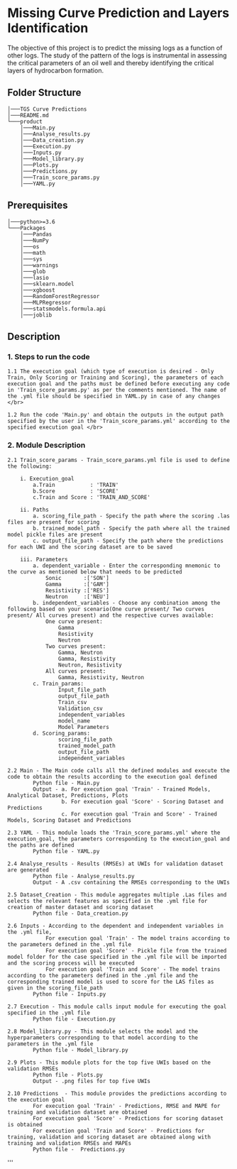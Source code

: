 # Missing Curve Prediction and Layers Identification

The objective of this project is to predict the missing logs as a function of other logs. 
The study of the pattern of the logs is instrumental in assessing the critical parameters of an oil well and thereby identifying the critical layers of hydrocarbon formation.

## Folder Structure</br>

```
│───TGS Curve Predictions
│───README.md
└───product
	│───Main.py
	│───Analyse_results.py
	│───Data_creation.py
	│───Execution.py
	│───Inputs.py	
	│───Model_library.py
	│───Plots.py
	│───Predictions.py		
	│───Train_score_params.py
	│───YAML.py
```

## Prerequisites

```
│───python>=3.6
└───Packages
    │───Pandas
    │───NumPy
    │───os
    │───math
    │───sys
    │───warnings
    │───glob
    │───lasio
    │───sklearn.model
    │───xgboost
    │───RandomForestRegressor
    │───MLPRegressor
    │───statsmodels.formula.api
    │───joblib
```

## Description

### 1. Steps to run the code
	
	1.1 The execution goal (which type of execution is desired - Only Train, Only Scoring or Training and Scoring), the parameters of each execution goal and the paths must be defined before executing any code in 'Train_score_params.py' as per the comments mentioned. The name of the .yml file should be specified in YAML.py in case of any changes </br>
	
	1.2 Run the code 'Main.py' and obtain the outputs in the output path specified by the user in the 'Train_score_params.yml' according to the specified execution goal </br>

### 2. Module Description

    2.1 Train_score_params - Train_score_params.yml file is used to define the following:

		i. Execution_goal
			a.Train           : 'TRAIN'
			b.Score           : 'SCORE'
			c.Train and Score : 'TRAIN_AND_SCORE'
			
		ii. Paths
			a. scoring_file_path - Specify the path where the scoring .las files are present for scoring
			b. trained_model_path - Specify the path where all the trained model pickle files are present
			c. output_file_path - Specify the path where the predictions for each UWI and the scoring dataset are to be saved

		iii. Parameters
			a. dependent_variable - Enter the corresponding mnemonic to the curve as mentioned below that needs to be predicted 
				Sonic       :['SON']
				Gamma       :['GAM']
				Resistivity :['RES']
				Neutron     :['NEU']
			b. independent_variables - Choose any combination among the following based on your scenario(One curve present/ Two curves present/ All curves present) and the respective curves available:
			    One curve present: 
			    	Gamma
			    	Resistivity
			    	Neutron
			    Two curves present:
			    	Gamma, Neutron
			    	Gamma, Resistivity
			    	Neutron, Resistivity
			    All curves present:
			    	Gamma, Resistivity, Neutron
			c. Train_params:
					Input_file_path
					output_file_path
					Train_csv
					Validation_csv
					independent_variables
					model_name
					Model Parameters
			d. Scoring_params:
					scoring_file_path
					trained_model_path
					output_file_path
					independent_variables
		
	2.2 Main - The Main code calls all the defined modules and execute the code to obtain the results according to the execution goal defined
			Python file - Main.py
			Output - a. For execution goal 'Train' - Trained Models, Analytical Dataset, Predictions, Plots          
			         b. For execution goal 'Score' - Scoring Dataset and Predictions          
			         c. For execution goal 'Train and Score' - Trained Models, Scoring Dataset and Predictions
						
	2.3 YAML - This module loads the 'Train_score_params.yml' where the execution_goal, the parameters corresponding to the execution_goal and the paths are defined
			Python file - YAML.py
			
	2.4 Analyse_results - Results (RMSEs) at UWIs for validation dataset are generated
			Python file - Analyse_results.py
			Output - A .csv containing the RMSEs corresponding to the UWIs
			
	2.5 Dataset_Creation - This module aggregates multiple .Las files and selects the relevant features as specified in the .yml file for creation of master dataset and scoring dataset
        	Python file - Data_creation.py
			
    2.6 Inputs - According to the dependent and independent variables in the .yml file,
				For execution goal 'Train' - The model trains according to the parameters defined in the .yml file 
				For execution goal 'Score' - Pickle file from the trained model folder for the case specified in the .yml file will be imported and the scoring process will be executed
				For execution goal 'Train and Score' - The model trains according to the parameters defined in the .yml file and the corresponding trained model is used to score for the LAS files as given in the scoring_file_path
			Python file - Inputs.py
			
    2.7 Execution - This module calls input module for executing the goal specified in the .yml file
			Python file - Execution.py
	
	2.8	Model_library.py - This module selects the model and the hyperparameters corresponding to that model according to the parameters in the .yml file
			Python file - Model_library.py 
	
	2.9 Plots - This module plots for the top five UWIs based on the validation RMSEs
			Python file - Plots.py
			Output - .png files for top five UWIs
	
	2.10 Predictions  - This module provides the predictions according to the execution goal
			For execution goal 'Train' - Predictions, RMSE and MAPE for training and validation dataset are obtained 
			For execution goal 'Score' - Predictions for scoring dataset is obtained
			For execution goal 'Train and Score' - Predictions for training, validation and scoring dataset are obtained along with training and validation RMSEs and MAPEs
			Python file -  Predictions.py
'''